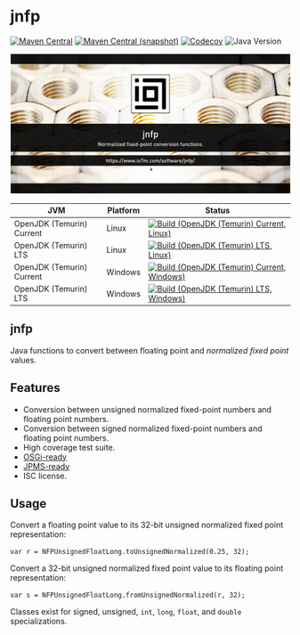 jnfp
===

[![Maven Central](https://img.shields.io/maven-central/v/com.io7m.jnfp/com.io7m.jnfp.svg?style=flat-square)](http://search.maven.org/#search%7Cga%7C1%7Cg%3A%22com.io7m.jnfp%22)
[![Maven Central (snapshot)](https://img.shields.io/nexus/s/com.io7m.jnfp/com.io7m.jnfp?server=https%3A%2F%2Fs01.oss.sonatype.org&style=flat-square)](https://s01.oss.sonatype.org/content/repositories/snapshots/com/io7m/jnfp/)
[![Codecov](https://img.shields.io/codecov/c/github/io7m-com/jnfp.svg?style=flat-square)](https://codecov.io/gh/io7m-com/jnfp)
![Java Version](https://img.shields.io/badge/21-java?label=java&color=e6c35c)

![com.io7m.jnfp](./src/site/resources/jnfp.jpg?raw=true)

| JVM | Platform | Status |
|-----|----------|--------|
| OpenJDK (Temurin) Current | Linux | [![Build (OpenJDK (Temurin) Current, Linux)](https://img.shields.io/github/actions/workflow/status/io7m-com/jnfp/main.linux.temurin.current.yml)](https://www.github.com/io7m-com/jnfp/actions?query=workflow%3Amain.linux.temurin.current)|
| OpenJDK (Temurin) LTS | Linux | [![Build (OpenJDK (Temurin) LTS, Linux)](https://img.shields.io/github/actions/workflow/status/io7m-com/jnfp/main.linux.temurin.lts.yml)](https://www.github.com/io7m-com/jnfp/actions?query=workflow%3Amain.linux.temurin.lts)|
| OpenJDK (Temurin) Current | Windows | [![Build (OpenJDK (Temurin) Current, Windows)](https://img.shields.io/github/actions/workflow/status/io7m-com/jnfp/main.windows.temurin.current.yml)](https://www.github.com/io7m-com/jnfp/actions?query=workflow%3Amain.windows.temurin.current)|
| OpenJDK (Temurin) LTS | Windows | [![Build (OpenJDK (Temurin) LTS, Windows)](https://img.shields.io/github/actions/workflow/status/io7m-com/jnfp/main.windows.temurin.lts.yml)](https://www.github.com/io7m-com/jnfp/actions?query=workflow%3Amain.windows.temurin.lts)|

## jnfp

Java functions to convert between floating point and _normalized fixed point_
values.

## Features

* Conversion between unsigned normalized fixed-point numbers and floating point numbers.
* Conversion between signed normalized fixed-point numbers and floating point numbers.
* High coverage test suite.
* [OSGi-ready](https://www.osgi.org/)
* [JPMS-ready](https://en.wikipedia.org/wiki/Java_Platform_Module_System)
* ISC license.

## Usage

Convert a floating point value to its 32-bit unsigned normalized fixed point
representation:

```
var r = NFPUnsignedFloatLong.toUnsignedNormalized(0.25, 32);
```

Convert a 32-bit unsigned normalized fixed point value to its floating point
representation:

```
var s = NFPUnsignedFloatLong.fromUnsignedNormalized(r, 32);
```

Classes exist for signed, unsigned, `int`, `long`, `float`, and `double`
specializations.

